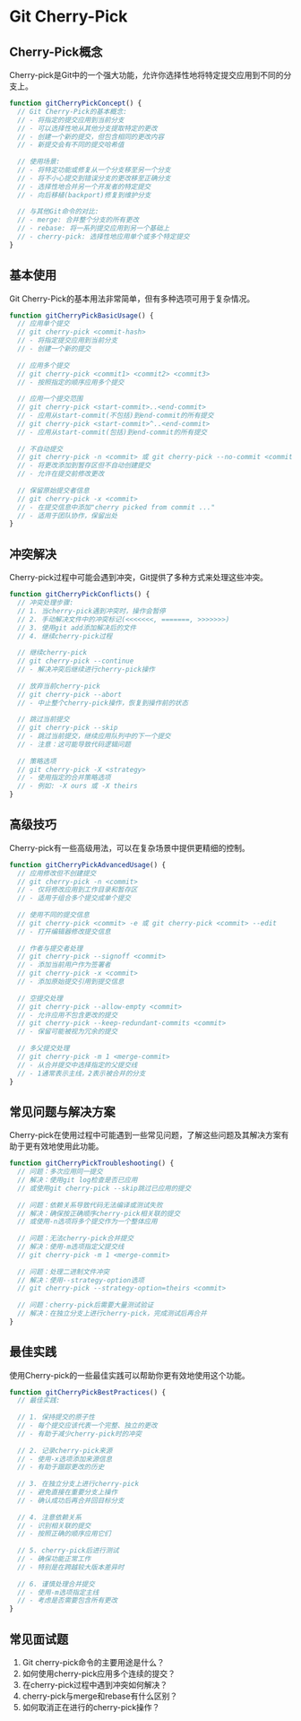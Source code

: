 # Git Cherry-Pick

## Cherry-Pick概念

Cherry-pick是Git中的一个强大功能，允许你选择性地将特定提交应用到不同的分支上。

```javascript
function gitCherryPickConcept() {
  // Git Cherry-Pick的基本概念:
  // - 将指定的提交应用到当前分支
  // - 可以选择性地从其他分支提取特定的更改
  // - 创建一个新的提交，但包含相同的更改内容
  // - 新提交会有不同的提交哈希值
  
  // 使用场景:
  // - 将特定功能或修复从一个分支移至另一个分支
  // - 将不小心提交到错误分支的更改移至正确分支
  // - 选择性地合并另一个开发者的特定提交
  // - 向后移植(backport)修复到维护分支
  
  // 与其他Git命令的对比:
  // - merge: 合并整个分支的所有更改
  // - rebase: 将一系列提交应用到另一个基础上
  // - cherry-pick: 选择性地应用单个或多个特定提交
}
```

## 基本使用

Git Cherry-Pick的基本用法非常简单，但有多种选项可用于复杂情况。

```javascript
function gitCherryPickBasicUsage() {
  // 应用单个提交
  // git cherry-pick <commit-hash>
  // - 将指定提交应用到当前分支
  // - 创建一个新的提交
  
  // 应用多个提交
  // git cherry-pick <commit1> <commit2> <commit3>
  // - 按照指定的顺序应用多个提交
  
  // 应用一个提交范围
  // git cherry-pick <start-commit>..<end-commit>
  // - 应用从start-commit(不包括)到end-commit的所有提交
  // git cherry-pick <start-commit>^..<end-commit>
  // - 应用从start-commit(包括)到end-commit的所有提交
  
  // 不自动提交
  // git cherry-pick -n <commit> 或 git cherry-pick --no-commit <commit>
  // - 将更改添加到暂存区但不自动创建提交
  // - 允许在提交前修改更改
  
  // 保留原始提交者信息
  // git cherry-pick -x <commit>
  // - 在提交信息中添加"cherry picked from commit ..."
  // - 适用于团队协作，保留出处
}
```

## 冲突解决

Cherry-pick过程中可能会遇到冲突，Git提供了多种方式来处理这些冲突。

```javascript
function gitCherryPickConflicts() {
  // 冲突处理步骤:
  // 1. 当cherry-pick遇到冲突时，操作会暂停
  // 2. 手动解决文件中的冲突标记(<<<<<<<, =======, >>>>>>>)
  // 3. 使用git add添加解决后的文件
  // 4. 继续cherry-pick过程
  
  // 继续cherry-pick
  // git cherry-pick --continue
  // - 解决冲突后继续进行cherry-pick操作
  
  // 放弃当前cherry-pick
  // git cherry-pick --abort
  // - 中止整个cherry-pick操作，恢复到操作前的状态
  
  // 跳过当前提交
  // git cherry-pick --skip
  // - 跳过当前提交，继续应用队列中的下一个提交
  // - 注意：这可能导致代码逻辑问题
  
  // 策略选项
  // git cherry-pick -X <strategy>
  // - 使用指定的合并策略选项
  // - 例如: -X ours 或 -X theirs
}
```

## 高级技巧

Cherry-pick有一些高级用法，可以在复杂场景中提供更精细的控制。

```javascript
function gitCherryPickAdvancedUsage() {
  // 应用修改但不创建提交
  // git cherry-pick -n <commit>
  // - 仅将修改应用到工作目录和暂存区
  // - 适用于组合多个提交成单个提交
  
  // 使用不同的提交信息
  // git cherry-pick <commit> -e 或 git cherry-pick <commit> --edit
  // - 打开编辑器修改提交信息
  
  // 作者与提交者处理
  // git cherry-pick --signoff <commit>
  // - 添加当前用户作为签署者
  // git cherry-pick -x <commit>
  // - 添加原始提交引用到提交信息
  
  // 空提交处理
  // git cherry-pick --allow-empty <commit>
  // - 允许应用不包含更改的提交
  // git cherry-pick --keep-redundant-commits <commit>
  // - 保留可能被视为冗余的提交
  
  // 多父提交处理
  // git cherry-pick -m 1 <merge-commit>
  // - 从合并提交中选择指定的父提交线
  // - 1通常表示主线，2表示被合并的分支
}
```

## 常见问题与解决方案

Cherry-pick在使用过程中可能遇到一些常见问题，了解这些问题及其解决方案有助于更有效地使用此功能。

```javascript
function gitCherryPickTroubleshooting() {
  // 问题：多次应用同一提交
  // 解决：使用git log检查是否已应用
  // 或使用git cherry-pick --skip跳过已应用的提交
  
  // 问题：依赖关系导致代码无法编译或测试失败
  // 解决：确保按正确顺序cherry-pick相关联的提交
  // 或使用-n选项将多个提交作为一个整体应用
  
  // 问题：无法cherry-pick合并提交
  // 解决：使用-m选项指定父提交线
  // git cherry-pick -m 1 <merge-commit>
  
  // 问题：处理二进制文件冲突
  // 解决：使用--strategy-option选项
  // git cherry-pick --strategy-option=theirs <commit>
  
  // 问题：cherry-pick后需要大量测试验证
  // 解决：在独立分支上进行cherry-pick，完成测试后再合并
}
```

## 最佳实践

使用Cherry-pick的一些最佳实践可以帮助你更有效地使用这个功能。

```javascript
function gitCherryPickBestPractices() {
  // 最佳实践:
  
  // 1. 保持提交的原子性
  // - 每个提交应该代表一个完整、独立的更改
  // - 有助于减少cherry-pick时的冲突
  
  // 2. 记录cherry-pick来源
  // - 使用-x选项添加来源信息
  // - 有助于跟踪更改的历史
  
  // 3. 在独立分支上进行cherry-pick
  // - 避免直接在重要分支上操作
  // - 确认成功后再合并回目标分支
  
  // 4. 注意依赖关系
  // - 识别相关联的提交
  // - 按照正确的顺序应用它们
  
  // 5. cherry-pick后进行测试
  // - 确保功能正常工作
  // - 特别是在跨越较大版本差异时
  
  // 6. 谨慎处理合并提交
  // - 使用-m选项指定主线
  // - 考虑是否需要包含所有更改
}
```

## 常见面试题

1. Git cherry-pick命令的主要用途是什么？
2. 如何使用cherry-pick应用多个连续的提交？
3. 在cherry-pick过程中遇到冲突如何解决？
4. cherry-pick与merge和rebase有什么区别？
5. 如何取消正在进行的cherry-pick操作？ 